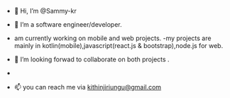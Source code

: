 - 👋 Hi, I’m @Sammy-kr
- 👀 I’m a software engineer/developer.
- am currently working on mobile and web projects.
-my projects are mainly in kotlin(mobile),javascript(react.js & bootstrap),node.js for web.

- 💞️ I’m looking forwad to collaborate on both projects .
-
- 📫 you can reach me via kithinjiriungu@gmail.com

<!---
Sammy-kr/Sammy-kr is a ✨ special ✨ repository because its `README.md` (this file) appears on your GitHub profile.
You can click the Preview link to take a look at your changes.
--->
